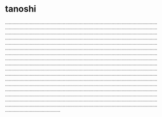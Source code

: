 # tanoshi

.........................................................................................................................................................................................................................................................................................................................................................................................................................................................................................................................................................................................................................................................................................................................................................................................................................................................................................................................................................................................................................................................................................................................................................................................................................................................................................................................................................................................................................................................................................................................................................................................................................................................................................................................................................................................................................................................................................................................................................................................................................................................................................................................................................................................................................................